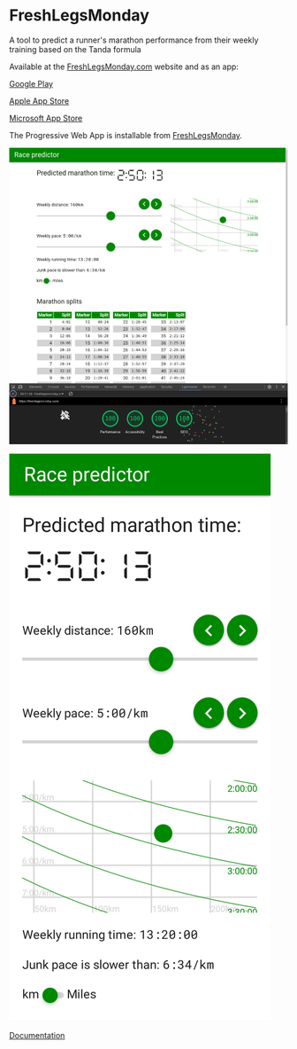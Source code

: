 # FreshLegsMonday
A tool to predict a runner's marathon performance from their weekly training based on the Tanda formula

Available at the [FreshLegsMonday.com](https://FreshLegsMonday.com) website and as an app:

[Google Play](https://play.google.com/store/apps/details?id=com.freshlegsmonday.twa "Link to FreshLegsMonday on Google Play")

[Apple App Store](https://apps.apple.com/sa/app/freshlegsmonday/id6479964123 "Link to FreshLegsMonday on the Apple App Store")

[Microsoft App Store](https://apps.microsoft.com/detail/9ppbnzgk4rxw "Link to FreshLegsMonday on the Microsoft App Store")

The Progressive Web App is installable from [FreshLegsMonday](https://freshlegsmonday.com).

![Lighthouse screenshot](doc/Archive/Lighthouse%20desktop%20report%202024-10-10.png)

![Mobile screenshot](static/img/AppleAppStore/iPhone%206%2E5%22%20km.png)

[Documentation](doc)
